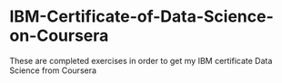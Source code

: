 # IBM-Certificate-of-Data-Science-on-Coursera
These are completed exercises in order to get my IBM certificate Data Science from Coursera
